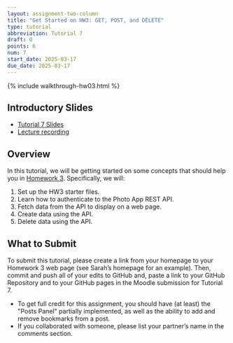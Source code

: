 ```yaml
---
layout: assignment-two-column
title: "Get Started on HW3: GET, POST, and DELETE"
type: tutorial
abbreviation: Tutorial 7
draft: 0
points: 6
num: 7
start_date: 2025-03-17
due_date: 2025-03-17
---
```


{% include walkthrough-hw03.html %}

## Introductory Slides
* <a href="https://docs.google.com/presentation/d/1txLx35U4GMYCBqsefAcUKj-72vecU8xl/edit?usp=sharing&ouid=113376576186080604800&rtpof=true&sd=true" target="_blank">Tutorial 7 Slides</a>
* <a href="https://drive.google.com/file/d/1JxSLmUWhC9tVZO8V6N3iitz5zoAiMouT/view?usp=drive_link" target="_blank">Lecture recording</a>


## Overview
In this tutorial, we will be getting started on some concepts that should help you in [Homework 3](hw03). Specifically, we will:

1. Set up the HW3 starter files.
1. Learn how to authenticate to the Photo App REST API.
2. Fetch data from the API to display on a web page.
3. Create data using the API.
4. Delete data using the API.


## What to Submit
To submit this tutorial, please create a link from your homepage to your Homework 3 web page (see Sarah’s homepage for an example). Then, commit and push all of your edits to GitHub and, paste a link to your GitHub Repository and to your GitHub pages in the Moodle submission for Tutorial 7.

* To get full credit for this assignment, you should have (at least) the "Posts Panel" partially implemented, as well as the ability to add and remove bookmarks from a post. 
* If you collaborated with someone, please list your partner’s name in the comments section.